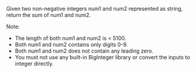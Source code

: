 Given two non-negative integers num1 and num2 represented as string, return the sum of num1 and num2.

Note:

 - The length of both num1 and num2 is < 5100.
 - Both num1 and num2 contains only digits 0-9.
 - Both num1 and num2 does not contain any leading zero.
 - You must not use any built-in BigInteger library or convert the inputs to integer directly.

